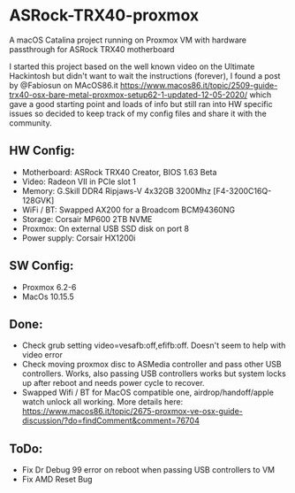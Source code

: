# ASRock-TRX40-proxmox
A macOS Catalina project running on Proxmox VM with hardware passthrough for ASRock TRX40 motherboard

I started this project based on the well known video on the Ultimate Hackintosh but didn't want to wait the instructions (forever), I found a post by @Fabiosun on MAcOS86.it https://www.macos86.it/topic/2509-guide-trx40-osx-bare-metal-proxmox-setup62-1-updated-12-05-2020/ which gave a good starting point and loads of info but still ran into HW specific issues so decided to keep track of my config files and share it with the community.

## HW Config:
* Motherboard:		ASRock TRX40 Creator, BIOS 1.63 Beta
* Video:			Radeon VII in PCIe slot 1
* Memory:		    G.Skill DDR4 Ripjaws-V 4x32GB 3200Mhz [F4-3200C16Q-128GVK]
* WiFi / BT:        Swapped AX200 for a Broadcom BCM94360NG
* Storage:          Corsair MP600 2TB NVME
* Proxmox:          On external USB SSD disk on port 8
* Power supply:		Corsair HX1200i

## SW Config:
* Proxmox 6.2-6
* MacOs 10.15.5

## Done:
* Check grub setting video=vesafb:off,efifb:off.  Doesn't seem to help with video error
* Check moving proxmox disc to ASMedia controller and pass other USB controllers. Works, also passing USB controllers works but system locks up after reboot and needs power cycle to recover.
* Swapped Wifi / BT for MacOS compatible one, airdrop/handoff/apple watch unlock all working. More details here: https://www.macos86.it/topic/2675-proxmox-ve-osx-guide-discussion/?do=findComment&comment=76704


## ToDo:
* Fix Dr Debug 99 error on reboot when passing USB controllers to VM
* Fix AMD Reset Bug
